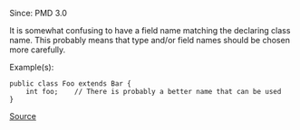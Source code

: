Since: PMD 3.0

It is somewhat confusing to have a field name matching the declaring class name.
This probably means that type and/or field names should be chosen more carefully.

Example(s):
```
public class Foo extends Bar {
	int foo;	// There is probably a better name that can be used
}
```

[Source](https://pmd.github.io/pmd-5.6.1/pmd-java/rules/java/naming.html#AvoidFieldNameMatchingTypeName)
